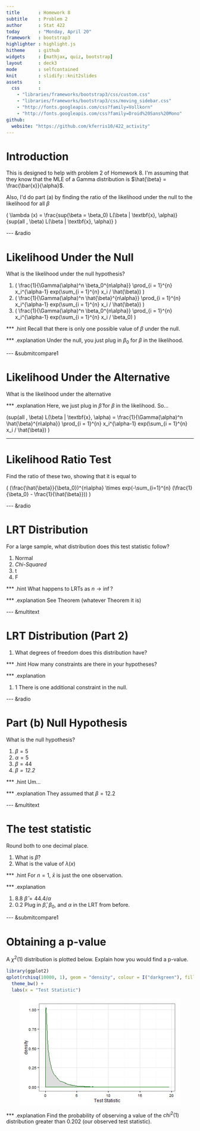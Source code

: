```yaml
---
title       : Homework 8
subtitle    : Problem 2
author      : Stat 422
today       : "Monday, April 20"
framework   : bootstrap3
highlighter : highlight.js 
hitheme     : github      
widgets     : [mathjax, quiz, bootstrap]
layout      : deck3
mode        : selfcontained 
knit        : slidify::knit2slides
assets      : 
  css       : 
    - "libraries/frameworks/bootstrap3/css/custom.css"
    - "libraries/frameworks/bootstrap3/css/moving_sidebar.css"
    - "http://fonts.googleapis.com/css?family=Vollkorn"
    - "http://fonts.googleapis.com/css?family=Droid%20Sans%20Mono"
github:
  website: "https://github.com/kferris10/422_activity"
---
```




# Introduction

This is designed to help with problem 2 of Homework 8.  I'm assuming that they know that the MLE of a Gamma distribution is $\hat{\beta} = \frac{\bar{x}}{\alpha}$.

Also, I'd do part (a) by finding the ratio of the likelihood under the null to the likelihood for all $\beta$

\( \lambda (x) = \frac{sup(\beta = \beta_0) L(\beta | \textbf{x}, \alpha)}{sup(all \, \beta) L(\beta | \textbf{x}, \alpha)} \)

--- &radio
# Likelihood Under the Null

What is the likelihood under the null hypothesis?

1. \( \frac{1}{\Gamma(\alpha)^n \beta_0^{n\alpha}} \prod_{i = 1}^{n} x_i^{\alpha-1} exp(\sum_{i = 1}^{n} x_i / \hat{\beta}) \)
2. \( \frac{1}{\Gamma(\alpha)^n \hat{\beta}^{n\alpha}} \prod_{i = 1}^{n} x_i^{\alpha-1} exp(\sum_{i = 1}^{n} x_i / \hat{\beta}) \)
3. \( \frac{1}{\Gamma(\alpha)^n \beta_0^{n\alpha}} \prod_{i = 1}^{n} x_i^{\alpha-1} exp(\sum_{i = 1}^{n} x_i / \beta_0) \)

*** .hint
Recall that there is only one possible value of $\beta$ under the null.

*** .explanation
Under the null, you just plug in $\beta_0$ for $\beta$ in the likelihood.

--- &submitcompare1
# Likelihood Under the Alternative

What is the likelihood under the alternative

*** .explanation
Here, we just plug in $\hat{\beta}$ for $\beta$ in the likelihood.  So...

\(sup(all \, \beta) L(\beta | \textbf{x}, \alpha) =  \frac{1}{\Gamma(\alpha)^n \hat{\beta}^{n\alpha}} \prod_{i = 1}^{n} x_i^{\alpha-1} exp(\sum_{i = 1}^{n} x_i / \hat{\beta}) \)

---
# Likelihood Ratio Test

Find the ratio of these two, showing that it is equal to 

\( (\frac{\hat{\beta}}{\beta_0})^{n\alpha} \times exp(-\sum_{i=1}^{n} (\frac{1}{\beta_0} - \frac{1}{\hat{\beta}})) \)

--- &radio
# LRT Distribution

For a large sample, what distribution does this test statistic follow?

1. Normal
2. _Chi-Squared_
3. t
4. F

*** .hint
What happens to LRTs as $n \rightarrow \inf$?

*** .explanation
See Theorem (whatever Theorem it is)

--- &multitext
# LRT Distribution (Part 2)

1. What degrees of freedom does this distribution have?

*** .hint
How many constraints are there in your hypotheses?

*** .explanation
1. <span class = "answer">1</span>
There is one additional constraint in the null.

--- &radio
# Part (b) Null Hypothesis

What is the null hypothesis?

1. $\beta = 5$
2. $\alpha = 5$
3. $\beta = 44$
4. _$\beta = 12.2$_

*** .hint
Um...

*** .explanation
They assumed that $\beta = 12.2$ 

--- &multitext
# The test statistic

Round both to one decimal place.

1. What is $\hat{\beta}$?
2. What is the value of $\lambda (x)$

*** .hint
For $n = 1$, $\bar{x}$ is just the one observation.

*** .explanation
1. <span class = "answer">8.8</span>
$\hat{\beta} = 44.4 / \alpha$
2. <span class = "answer">0.2</span>
Plug in $\hat{\beta}$, $\beta_0$, and $\alpha$ in the LRT from before.

--- &submitcompare1
# Obtaining a p-value

A $\chi^2(1)$ distribution is plotted below.  Explain how you would find a p-value.


```r
library(ggplot2)
qplot(rchisq(10000, 1), geom = "density", colour = I("darkgreen"), fill = I("grey"), alpha = I(.5)) + 
  theme_bw() + 
  labs(x = "Test Statistic")
```

<img src="assets/fig/chisq1-1.png" title="plot of chunk chisq1" alt="plot of chunk chisq1" style="display: block; margin: auto;" />

*** .explanation
Find the probability of observing a value of the $chi^2(1)$ distribution greater than 0.202 (our observed test statistic).











